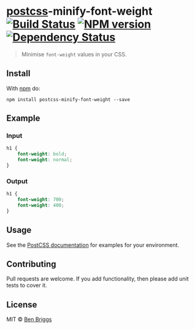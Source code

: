 # [postcss][postcss]-minify-font-weight [![Build Status](https://travis-ci.org/ben-eb/postcss-minify-font-weight.svg?branch=master)][ci] [![NPM version](https://badge.fury.io/js/postcss-minify-font-weight.svg)][npm] [![Dependency Status](https://gemnasium.com/ben-eb/postcss-minify-font-weight.svg)][deps]

> Minimise `font-weight` values in your CSS.

## Install

With [npm](https://npmjs.org/package/postcss-minify-font-weight) do:

```
npm install postcss-minify-font-weight --save
```

## Example

### Input

```css
h1 {
    font-weight: bold;
    font-weight: normal;
}
```

### Output

```css
h1 {
    font-weight: 700;
    font-weight: 400;
}
```

## Usage

See the [PostCSS documentation](https://github.com/postcss/postcss#usage) for
examples for your environment.

## Contributing

Pull requests are welcome. If you add functionality, then please add unit tests
to cover it.

## License

MIT © [Ben Briggs](http://beneb.info)

[ci]:      https://travis-ci.org/ben-eb/postcss-minify-font-weight
[deps]:    https://gemnasium.com/ben-eb/postcss-minify-font-weight
[npm]:     http://badge.fury.io/js/postcss-minify-font-weight
[postcss]: https://github.com/postcss/postcss
